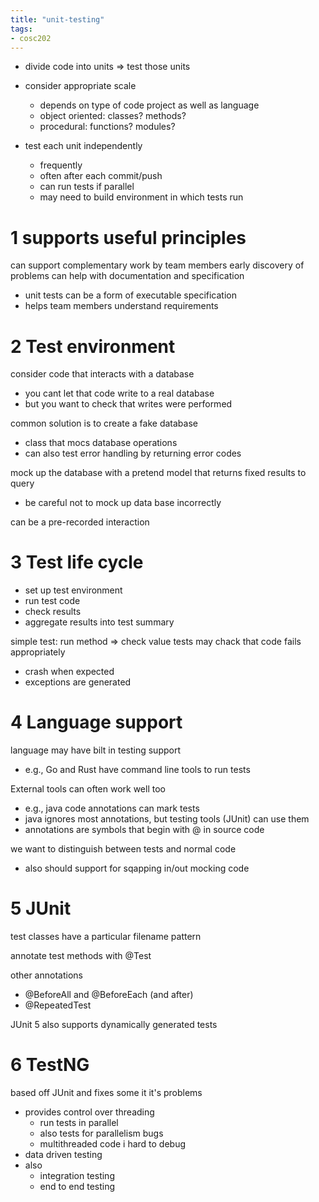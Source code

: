 ```yaml
---
title: "unit-testing"
tags: 
- cosc202
---
```


- divide code into units ⇒ test those units

- consider appropriate scale
	- depends on type of code project as well as language
	- object oriented: classes? methods?
	- procedural: functions? modules?

- test each unit independently
	- frequently
	- often after each commit/push
	- can run tests if parallel
	- may need to build environment in which tests run

# 1 supports useful principles
can support complementary work by team members
early discovery of problems
can help with documentation and specification
- unit tests can be a form of executable specification
- helps team members understand requirements

# 2 Test environment
consider code that interacts with a database
- you cant let that code write to a real database
- but you want to check that writes were performed

common solution is to create a fake database
- class that mocs database operations
- can also test error handling by returning error codes

mock up the database with a pretend model that returns fixed results to query
- be careful not to mock up data base incorrectly

can be a pre-recorded interaction

# 3 Test life cycle
- set up test environment
- run test code
- check results
- aggregate results into test summary

simple test: run method ⇒ check value
tests may chack that code fails appropriately
- crash when expected
- exceptions are generated

# 4 Language support
language may have bilt in testing support
- e.g., Go and Rust have command line tools to run tests

External tools can often work well too
- e.g., java code annotations can mark tests
- java ignores most annotations, but testing tools (JUnit)  can use them
- annotations are symbols that begin with @ in source code

we want to distinguish between tests and normal code
- also should support for sqapping in/out mocking code

# 5 JUnit
test classes have a particular filename pattern

annotate test methods with @Test

other annotations

- @BeforeAll and @BeforeEach (and after)
- @RepeatedTest

JUnit 5 also supports dynamically generated tests

# 6 TestNG
based off JUnit and fixes some it it's problems

- provides control over threading
	- run tests in parallel
	- also tests for parallelism bugs
	- multithreaded code i hard to debug
- data driven testing
- also
	- integration testing
	- end to end testing

